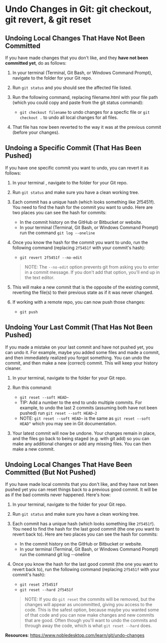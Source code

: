 # Undo Changes in Git: git checkout, git revert, & git reset

## Undoing Local Changes That Have Not Been Committed
If you have made changes that you don't like, and they **have not been committed yet**, do as follows:

1. In your terminal (Terminal, Git Bash, or Windows Command Prompt), navigate to the folder for your Git repo.
    
2. Run `git status` and you should see the affected file listed.
   
3. Run the following command, replacing filename.html with your file path (which you could copy and paste from the git status command):
    - `git checkout filename` to undo changes for a specfic file or `git checkout .` to undo all local changes for all files.

4. That file has now been reverted to the way it was at the previous commit (before your changes).

## Undoing a Specific Commit (That Has Been Pushed)

If you have one specific commit you want to undo, you can revert it as follows:

1. In your terminal , navigate to the folder for your Git repo.

2. Run `git status` and make sure you have a clean working tree.

3. Each commit has a unique hash (which looks something like 2f5451f). You need to find the hash for the commit you want to undo. Here are two places you can see the hash for commits:
   - In the commit history on the GitHub or Bitbucket or website.
   - In your terminal (Terminal, Git Bash, or Windows Command Prompt) run the command `git log --oneline`

4. Once you know the hash for the commit you want to undo, run the following command (replacing `2f5451f` with your commit's hash):
    - `git revert 2f5451f --no-edit`
    > NOTE: The `--no-edit` option prevents git from asking you to enter in a commit message. If you don't add that option, you'll end up in the  text editor.

5. This will make a new commit that is the opposite of the existing commit, reverting the file(s) to their previous state as if it was never changed.

6. If working with a remote repo, you can now push those changes:
    - `git push`

## Undoing Your Last Commit (That Has Not Been Pushed)

If you made a mistake on your last commit and have not pushed yet, you can undo it. For example, maybe you added some files and made a commit, and then immediately realized you forgot something. You can undo the commit, and then make a new (correct) commit. This will keep your history cleaner.

1. In your terminal, navigate to the folder for your Git repo.

2. Run this command:
   - `git reset --soft HEAD~`
   - TIP: Add a number to the end to undo multiple commits. For example, to undo the last 2 commits (assuming both have not been pushed) run `git reset --soft HEAD~2`
   - NOTE: `git reset --soft HEAD~` is the same as `git reset --soft HEAD^` which you may see in Git documentation.

3. Your latest commit will now be undone. Your changes remain in place, and the files go back to being staged (e.g. with git add) so you can make any additional changes or add any missing files. You can then make a new commit.

## Undoing Local Changes That Have Been Committed (But Not Pushed)

If you have made local commits that you don't like, and they have not been pushed yet you can reset things back to a previous good commit. It will be as if the bad commits never happened. Here's how:

1. In your terminal, navigate to the folder for your Git repo.

2. Run `git status` and make sure you have a clean working tree.

3. Each commit has a unique hash (which looks something like `2f5451f`). You need to find the hash for the last good commit (the one you want to revert back to). Here are two places you can see the hash for commits:
   - In the commit history on the GitHub or Bitbucket or website.
   - In your terminal (Terminal, Git Bash, or Windows Command Prompt) run the command git log --oneline

4. Once you know the hash for the last good commit (the one you want to revert back to), run the following command (replacing `2f5451f` with your commit's hash):
   - `git reset 2f5451f`
   - `git reset --hard 2f5451f`
   > NOTE: If you do `git reset` the commits will be removed, but the changes will appear as uncommitted, giving you access to the code. This is the safest option, because maybe you wanted some of that code and you can now make changes and new commits that are good. Often though you'll want to undo the commits and through away the code, which is what `git reset --hard` does.

**Resources**: https://www.nobledesktop.com/learn/git/undo-changes